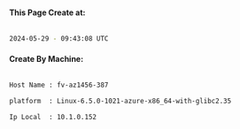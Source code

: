 
   
#### This Page Create at:

```bash

2024-05-29 - 09:43:08 UTC

```

#### Create By Machine:

```bash

Host Name : fv-az1456-387

platform  : Linux-6.5.0-1021-azure-x86_64-with-glibc2.35

Ip Local  : 10.1.0.152

```

